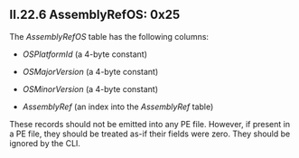 ## II.22.6 AssemblyRefOS: 0x25

The _AssemblyRefOS_ table has the following columns:

 * _OSPlatformId_ (a 4-byte constant)

 * _OSMajorVersion_ (a 4-byte constant)

 * _OSMinorVersion_ (a 4-byte constant)

 * _AssemblyRef_ (an index into the _AssemblyRef_ table)

These records should not be emitted into any PE file. However, if present in a PE file, they should be treated as-if their fields were zero. They should be ignored by the CLI.
